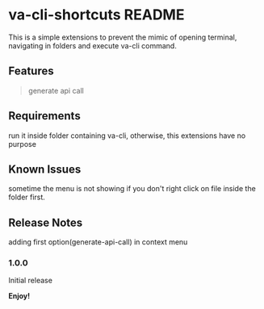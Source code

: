 # va-cli-shortcuts README

This is a simple extensions to prevent the mimic of opening terminal, navigating in folders and execute va-cli command.

## Features



> generate api call

## Requirements

run it inside folder containing va-cli, otherwise, this extensions have no purpose


## Known Issues

sometime the menu is not showing if you don't right click on file inside the folder first.

## Release Notes

adding first option(generate-api-call) in context menu

### 1.0.0

Initial release

**Enjoy!**

